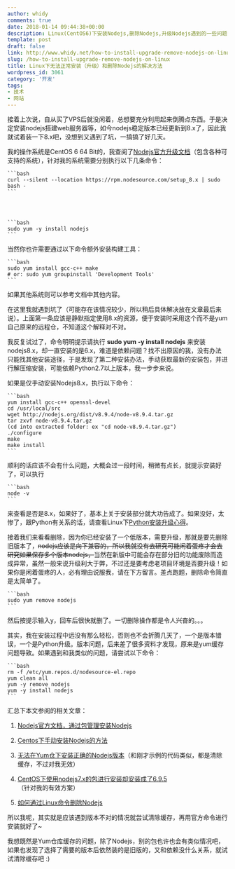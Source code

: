 ```yaml
---
author: whidy
comments: true
date: 2018-01-14 09:44:38+00:00
description: Linux(CentOS6)下安装Nodejs,删除Nodejs,升级Nodejs遇到的一些问题,以及相关解决方案的介绍
template: post
draft: false
link: http://www.whidy.net/how-to-install-upgrade-remove-nodejs-on-linux.html
slug: /how-to-install-upgrade-remove-nodejs-on-linux
title: Linux下无法正常安装（升级）和删除Nodejs的解决方法
wordpress_id: 3061
category: '开发'
tags:
- 技术
- 网站
---
```


接着上次说，自从买了VPS后就没闲着，总想要充分利用起来倒腾点东西。于是决定安装nodejs搭建web服务器等，如今nodejs稳定版本已经更新到8.x了，因此我就试着装一下8.x吧，没想到又遇到了坑，一搞搞了好几天。

我的操作系统是CentOS 6 64 Bit的，我查阅了[Nodejs官方升级文档](https://nodejs.org/en/download/package-manager/)（包含各种可支持的系统），针对我的系统需要分别执行以下几条命令：

    
    ```bash
    curl --silent --location https://rpm.nodesource.com/setup_8.x | sudo bash -
    ```



    
    ```bash
    sudo yum -y install nodejs
    ```


当然你也许需要通过以下命令额外安装构建工具：

    
    ```bash
    sudo yum install gcc-c++ make
    # or: sudo yum groupinstall 'Development Tools'
    ```


如果其他系统则可以参考文档中其他内容。

在这里我就遇到坑了（可能存在该情况较少，所以稍后具体解决放在文章最后来说）。上面第一条应该是静默指定使用8.x的资源，便于安装时采用这个而不是yum自己原来的远程仓，不知道这个解释对不对。

我反复试过了，命令明明提示请执行 **sudo yum -y install nodejs** 来安装nodejs8.x，却一直安装的是6.x，难道是依赖问题？找不出原因的我，没有办法只能找其他安装途径，于是发现了第二种安装办法，手动获取最新的安装包，并进行解压缩安装，可能依赖Python2.7以上版本，我一步步来说。

如果是仅手动安装Nodejs8.x，执行以下命令：

    
    ```bash
    yum install gcc-c++ openssl-devel
    cd /usr/local/src
    wget http://nodejs.org/dist/v8.9.4/node-v8.9.4.tar.gz
    tar zxvf node-v8.9.4.tar.gz
    (cd into extracted folder: ex "cd node-v8.9.4.tar.gz")
    ./configure
    make
    make install
    ```


顺利的话应该不会有什么问题，大概会过一段时间，稍微有点长，就提示安装好了，可以执行

    
    ```bash
    node -v
    ```


来查看是否是8.x，如果好了，基本上关于安装部分就大功告成了。如果没好，太惨了，跟Python有关系的话，请查看Linux下[Python安装升级心得](http://www.whidy.net/linux-install-upgrade-python-2-7.html)。

接着我们来看看删除，因为你已经安装了一个低版本，需要升级，那就是要先删除旧版本了，<del>nodejs应该是向下兼容的，所以我就没有去研究可能闲着蛋疼才会去研究如果保存多个版本nodejs，</del>当然在新版中可能会存在部分旧的功能废除而造成异常，虽然一般来说升级利大于弊，不过还是要考虑老项目环境是否要升级！如果你是闲着蛋疼的人，必有理由说服我，请在下方留言。差点跑题，删除命令简直是太简单了。

    
    ```bash
    sudo yum remove nodejs
    ```


然后按提示输入y，回车后很快就删了。一切删除操作都是令人兴奋的。。。

其实，我在安装过程中远没有那么轻松，否则也不会折腾几天了，一个是版本错误，一个是Python升级。版本问题，后来差了很多资料才发现，原来是yum缓存问题导致。如果遇到和我类似的问题，请尝试以下命令：

    
    ```bash
    rm -f /etc/yum.repos.d/nodesource-el.repo
    yum clean all
    yum -y remove nodejs
    yum -y install nodejs
    ```


汇总下本文参阅的相关文章：



 	
  1. [Nodejs官方文档，通过包管理安装Nodejs](https://nodejs.org/en/download/package-manager/)

 	
  2. [Centos下手动安装Nodejs的方法](https://serverfault.com/questions/299288/how-do-you-install-node-js-on-centos)

 	
  3. [无法在Yum仓下安装正确的Nodejs版本](https://github.com/nodesource/distributions/issues/340)（和刚才示例的代码类似，都是清除缓存，不过对我无效）

 	
  4. [CentOS下使用nodejs7.x的包进行安装却安装成了6.9.5](https://github.com/nodesource/distributions/issues/421)（针对我的有效方案）

 	
  5. [如何通过Linux命令删除Nodejs](https://stackoverflow.com/questions/5650169/uninstall-node-js-using-linux-command-line)


所以我呢，其实就是应该遇到版本不对的情况就尝试清除缓存，再用官方命令进行安装就好了~

我想既然是Yum仓库缓存的问题，除了Nodejs，别的包也许也会有类似情况吧，如果也发现了选择了需要的版本后依然装的是旧版的，又和依赖没什么关系，就试试清除缓存吧 :)
